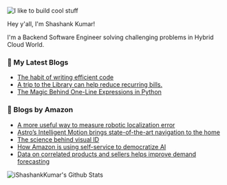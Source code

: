 ![I like to build cool stuff](https://res.cloudinary.com/dt8g3rhcy/image/upload/v1595929574/i_like_to_build_cool_shit._1_nzbwjh.png)

Hey y'all, I'm Shashank Kumar! 

I'm a Backend Software Engineer solving challenging problems in Hybrid Cloud World.

### 📕 My Latest Blogs
<!-- BLOG-POST-LIST:START -->
- [The habit of writing efficient code](https://medium.com/@ishashankkumar/the-habit-of-writing-efficient-code-153b05f04269?source=rss-d24dda280d5f------2)
- [A trip to the Library can help reduce recurring bills.](https://medium.com/swlh/a-trip-to-the-library-can-help-reduce-recurring-bills-23bca495cdf5?source=rss-d24dda280d5f------2)
- [The Magic Behind One-Line Expressions in Python](https://medium.com/swlh/the-magic-behind-one-line-expressions-in-python-816c10180c5c?source=rss-d24dda280d5f------2)
<!-- BLOG-POST-LIST:END -->

### 📕 Blogs by Amazon
<!-- AMAZON-BLOG-POST-LIST:START -->
- [A more useful way to measure robotic localization error](https://www.amazon.science/blog/a-more-useful-way-to-measure-robotic-localization-error)
- [Astro’s Intelligent Motion brings state-of-the-art navigation to the home](https://www.amazon.science/blog/astros-intelligent-motion-brings-state-of-the-art-navigation-to-the-home)
- [The science behind visual ID](https://www.amazon.science/blog/the-science-behind-visual-id)
- [How Amazon is using self-service to democratize AI](https://www.amazon.science/blog/how-amazon-is-using-self-service-to-democratize-ai)
- [Data on correlated products and sellers helps improve demand forecasting](https://www.amazon.science/blog/data-on-correlated-products-and-sellers-helps-improve-demand-forecasting)
<!-- AMAZON-BLOG-POST-LIST:END -->



<img align="center" alt="iShashankKumar's Github Stats" src="https://github-readme-stats.vercel.app/api?username=ishashankkumar&show_icons=true&hide_border=true" />
